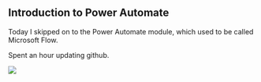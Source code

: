 ## Introduction to Power Automate

Today I skipped on to the Power Automate module, which used to be called Microsoft Flow. 

Spent an hour updating github.

<p align="centre">
  <image src="what-is-power-automate.png">
</p>
